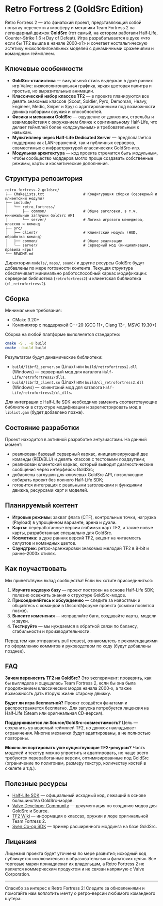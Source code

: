 # Retro Fortress 2 (GoldSrc Edition)

Retro Fortress 2 — это фанатский проект, представляющий собой попытку перенести атмосферу и механики Team Fortress 2 на легендарный движок **GoldSrc** (тот самый, на котором работали Half-Life, Counter-Strike 1.6 и Day of Defeat). Игра разрабатывается в духе «что если бы TF2 вышла в начале 2000-х?» и сочетает ностальгическую эстетику низкополигональных моделей с динамичными сражениями и командным геймплеем.

## Ключевые особенности

- **GoldSrc-стилистика** — визуальный стиль выдержан в духе ранних игр Valve: низкополигональная графика, яркая цветовая палитра и простые, но выразительные анимации.
- **Классический набор классов TF2** — в проекте планируются все девять знакомых классов (Scout, Soldier, Pyro, Demoman, Heavy, Engineer, Medic, Sniper и Spy) с адаптированными под возможности движка наборами оружия и способностей.
- **Физика и механики GoldSrc** — ощущение от движения, стрельбы и взаимодействия с окружением ближе к оригинальному Half-Life, что делает геймплей более «олдскульным» и требовательным к навыкам.
- **Мультиплеер через Half-Life Dedicated Server** — предполагается поддержка как LAN-сражений, так и публичных серверов, совместимых с инфраструктурой классических GoldSrc-игр.
- **Модульная архитектура** — код проекта стремится быть модульным, чтобы сообщество моддеров могло проще создавать собственные режимы, карты и косметические дополнения.

## Структура репозитория

```
retro-fortress-2-goldsrc/
├── CMakeLists.txt                  # Конфигурация сборки (серверный и клиентский модули)
├── include/
│   └── retro_fortress/
│       ├── common/                 # Общие заголовки, в т.ч. минимальные заглушки GoldSrc API
│       └── server/                 # Логика игрового менеджера, классов и команд
├── src/
│   ├── client/                     # Клиентский модуль (HUD, обработка команд)
│   ├── common/                     # Общие реализации
│   └── server/                     # Серверный мод (инициализация, правила игры)
└── README.md
```

Директории `models/`, `maps/`, `sound/` и другие ресурсы GoldSrc будут добавлены по мере готовности контента. Текущая структура обеспечивает минимально работоспособный каркас модификации: серверная библиотека (`retrofortress2`) и клиентская библиотека (`cl_retrofortress2`).

## Сборка

Минимальные требования:

- CMake 3.20+
- Компилятор с поддержкой C++20 (GCC 11+, Clang 13+, MSVC 19.30+)

Сборка на любой платформе выполняется стандартно:

```bash
cmake -S . -B build
cmake --build build
```

Результатом будут динамические библиотеки:

- `build/librf2_server.so` (Linux) или `build/retrofortress2.dll` (Windows) — серверный мод для каталога `Half-Life/retrofortress2/dlls`.
- `build/librf2_client.so` (Linux) или `build/cl_retrofortress2.dll` (Windows) — клиентский мод для каталога `Half-Life/retrofortress2/cl_dlls`.

Для интеграции с Half-Life SDK необходимо заменить соответствующие библиотеки в структуре модификации и зарегистрировать мод в `liblist.gam` (будет добавлено позже).

## Состояние разработки

Проект находится в активной разработке энтузиастами. На данный момент:

- реализован базовый серверный каркас, инициализирующий две команды (RED/BLU) и девять классов с тестовыми лоадаутами;
- реализован клиентский каркас, который выводит диагностические сообщения через интерфейсы GoldSrc;
- добавлены заглушки для ключевых GoldSrc API, позволяющие собирать проект без полного Half-Life SDK;
- готовится интеграция с реальными заголовками и функциями движка, ресурсами карт и моделей.

## Планируемый контент

- **Игровые режимы:** захват флага (CTF), контрольные точки, нагрузка (Payload) в упрощённом варианте, арена и дуэли.
- **Карты:** переработанные версии любимых карт TF2, а также новые карты, разработанные специально для GoldSrc.
- **Косметика:** в духе ранних версий TF2, акцент на читаемость силуэтов и командных цветов.
- **Саундтрек:** ретро-аранжировки знакомых мелодий TF2 в 8-bit и ранне-2000х стилях.

## Как поучаствовать

Мы приветствуем вклад сообщества! Если вы хотите присоединиться:

1. **Изучите кодовую базу** — проект построен на основе Half-Life SDK; полезно освежить знания о структуре GoldSrc-модов.
2. **Присоединяйтесь к обсуждению** — следите за новостями и общайтесь с командой в Discord/форуме проекта (ссылки появятся позже).
3. **Вносите изменения** — исправляйте баги, создавайте карты, модели и звуки.
4. **Тестируйте** — мы нуждаемся в обратной связи по балансу, стабильности и производительности.

Перед тем как отправлять pull request, ознакомьтесь с рекомендациями по оформлению коммитов и руководством по коду (будут добавлены позднее).

## FAQ

**Зачем переносить TF2 на GoldSrc?**
Это эксперимент: проверить, как бы выглядела и ощущалась Team Fortress 2, если бы она была продолжением классических модов начала 2000-х, а также возможность дать вторую жизнь старому движку.

**Будет ли игра бесплатной?**
Проект создаётся фанатами и распространяется бесплатно. Для запуска потребуется лицензия на Half-Life (Steam или оригинальная CD-версия).

**Поддерживается ли Source/GoldSrc-совместимость?**
Цель — сохранить узнаваемый геймплей TF2, но движок накладывает ограничения. Многие механики будут адаптированы, а не полностью повторены.

**Можно ли портировать уже существующие TF2-ресурсы?**
Часть моделей и текстур можно упростить и адаптировать, но чаще всего требуются переработанные версии, оптимизированные под GoldSrc (ограничение по полигонам, размеру текстур, количеству костей в скелете и т.д.).

## Полезные ресурсы

- [Half-Life SDK](https://github.com/ValveSoftware/halflife) — официальный исходный код, лежащий в основе большинства GoldSrc-модов.
- [Valve Developer Community](https://developer.valvesoftware.com/wiki/Main_Page) — документация по созданию модов для GoldSrc и Source.
- [TF2 Wiki](https://wiki.teamfortress.com/wiki/Main_Page) — информация о классах, оружии и лоре оригинальной Team Fortress 2.
- [Sven Co-op SDK](https://www.svencoop.com/) — пример расширенного моддинга на базе GoldSrc.

## Лицензия

Лицензия проекта будет уточнена по мере развития; исходный код публикуется исключительно в образовательных и фанатских целях. Все торговые марки принадлежат их владельцам, а Retro Fortress 2 не является коммерческим продуктом и не связан напрямую с Valve Corporation.

---

Спасибо за интерес к Retro Fortress 2! Следите за обновлениями и помогайте нам воплотить мечту о ретро-версии любимого командного шутера.

